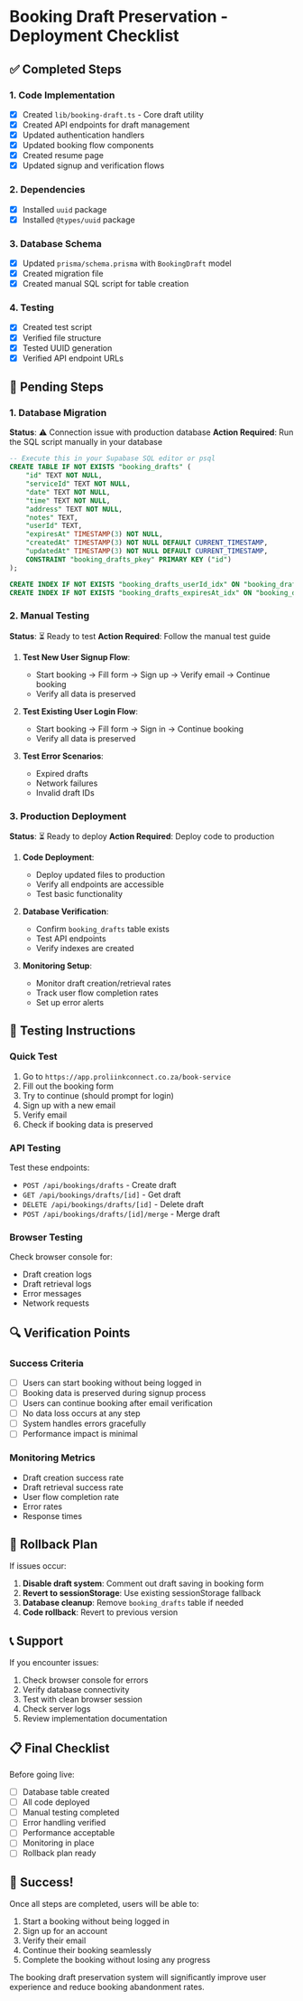 # Booking Draft Preservation - Deployment Checklist

## ✅ Completed Steps

### 1. Code Implementation
- [x] Created `lib/booking-draft.ts` - Core draft utility
- [x] Created API endpoints for draft management
- [x] Updated authentication handlers
- [x] Updated booking flow components
- [x] Created resume page
- [x] Updated signup and verification flows

### 2. Dependencies
- [x] Installed `uuid` package
- [x] Installed `@types/uuid` package

### 3. Database Schema
- [x] Updated `prisma/schema.prisma` with `BookingDraft` model
- [x] Created migration file
- [x] Created manual SQL script for table creation

### 4. Testing
- [x] Created test script
- [x] Verified file structure
- [x] Tested UUID generation
- [x] Verified API endpoint URLs

## 🔄 Pending Steps

### 1. Database Migration
**Status**: ⚠️ Connection issue with production database
**Action Required**: Run the SQL script manually in your database

```sql
-- Execute this in your Supabase SQL editor or psql
CREATE TABLE IF NOT EXISTS "booking_drafts" (
    "id" TEXT NOT NULL,
    "serviceId" TEXT NOT NULL,
    "date" TEXT NOT NULL,
    "time" TEXT NOT NULL,
    "address" TEXT NOT NULL,
    "notes" TEXT,
    "userId" TEXT,
    "expiresAt" TIMESTAMP(3) NOT NULL,
    "createdAt" TIMESTAMP(3) NOT NULL DEFAULT CURRENT_TIMESTAMP,
    "updatedAt" TIMESTAMP(3) NOT NULL DEFAULT CURRENT_TIMESTAMP,
    CONSTRAINT "booking_drafts_pkey" PRIMARY KEY ("id")
);

CREATE INDEX IF NOT EXISTS "booking_drafts_userId_idx" ON "booking_drafts"("userId");
CREATE INDEX IF NOT EXISTS "booking_drafts_expiresAt_idx" ON "booking_drafts"("expiresAt");
```

### 2. Manual Testing
**Status**: ⏳ Ready to test
**Action Required**: Follow the manual test guide

1. **Test New User Signup Flow**:
   - Start booking → Fill form → Sign up → Verify email → Continue booking
   - Verify all data is preserved

2. **Test Existing User Login Flow**:
   - Start booking → Fill form → Sign in → Continue booking
   - Verify all data is preserved

3. **Test Error Scenarios**:
   - Expired drafts
   - Network failures
   - Invalid draft IDs

### 3. Production Deployment
**Status**: ⏳ Ready to deploy
**Action Required**: Deploy code to production

1. **Code Deployment**:
   - Deploy updated files to production
   - Verify all endpoints are accessible
   - Test basic functionality

2. **Database Verification**:
   - Confirm `booking_drafts` table exists
   - Test API endpoints
   - Verify indexes are created

3. **Monitoring Setup**:
   - Monitor draft creation/retrieval rates
   - Track user flow completion rates
   - Set up error alerts

## 🧪 Testing Instructions

### Quick Test
1. Go to `https://app.proliinkconnect.co.za/book-service`
2. Fill out the booking form
3. Try to continue (should prompt for login)
4. Sign up with a new email
5. Verify email
6. Check if booking data is preserved

### API Testing
Test these endpoints:
- `POST /api/bookings/drafts` - Create draft
- `GET /api/bookings/drafts/[id]` - Get draft
- `DELETE /api/bookings/drafts/[id]` - Delete draft
- `POST /api/bookings/drafts/[id]/merge` - Merge draft

### Browser Testing
Check browser console for:
- Draft creation logs
- Draft retrieval logs
- Error messages
- Network requests

## 🔍 Verification Points

### Success Criteria
- [ ] Users can start booking without being logged in
- [ ] Booking data is preserved during signup process
- [ ] Users can continue booking after email verification
- [ ] No data loss occurs at any step
- [ ] System handles errors gracefully
- [ ] Performance impact is minimal

### Monitoring Metrics
- Draft creation success rate
- Draft retrieval success rate
- User flow completion rate
- Error rates
- Response times

## 🚨 Rollback Plan

If issues occur:
1. **Disable draft system**: Comment out draft saving in booking form
2. **Revert to sessionStorage**: Use existing sessionStorage fallback
3. **Database cleanup**: Remove `booking_drafts` table if needed
4. **Code rollback**: Revert to previous version

## 📞 Support

If you encounter issues:
1. Check browser console for errors
2. Verify database connectivity
3. Test with clean browser session
4. Check server logs
5. Review implementation documentation

## 📋 Final Checklist

Before going live:
- [ ] Database table created
- [ ] All code deployed
- [ ] Manual testing completed
- [ ] Error handling verified
- [ ] Performance acceptable
- [ ] Monitoring in place
- [ ] Rollback plan ready

## 🎉 Success!

Once all steps are completed, users will be able to:
1. Start a booking without being logged in
2. Sign up for an account
3. Verify their email
4. Continue their booking seamlessly
5. Complete the booking without losing any progress

The booking draft preservation system will significantly improve user experience and reduce booking abandonment rates.
